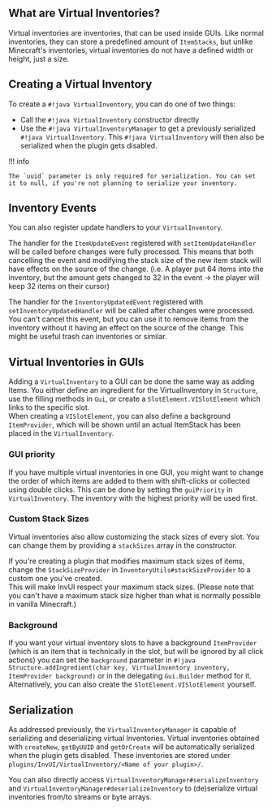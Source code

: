 ## What are Virtual Inventories?

Virtual inventories are inventories, that can be used inside GUIs.
Like normal inventories, they can store a predefined amount of `ItemStacks`, but unlike
Minecraft's inventories, virtual inventories do not have a defined width or height, just a size.

## Creating a Virtual Inventory

To create a `#!java VirtualInventory`, you can do one of two things:

* Call the `#!java VirtualInventory` constructor directly
* Use the `#!java VirtualInventoryManager` to get a previously serialized `#!java VirtualInventory`. This `#!java VirtualInventory` will then also be serialized when the plugin gets disabled.

!!! info

    The `uuid` parameter is only required for serialization. You can set it to null, if you're not planning to serialize your inventory.

## Inventory Events

You can also register update handlers to your `VirtualInventory`.

The handler for the `ItemUpdateEvent` registered with `setItemUpdateHandler` will be called before changes were fully processed.
This means that both cancelling the event and modifying the stack size of the new item stack
will have effects on the source of the change. (i.e. A player put 64 items into the inventory, but
the amount gets changed to 32 in the event -> the player will keep 32 items on their cursor)

The handler for the `InventoryUpdatedEvent` registered with `setInventoryUpdatedHandler` will be called after
changes were processed. You can't cancel this event, but you can use it to remove items from the inventory
without it having an effect on the source of the change. This might be useful trash can inventories or similar.

## Virtual Inventories in GUIs

Adding a `VirtualInventory` to a GUI can be done the same way as adding Items.
You either define an ingredient for the VirtualInventory in `Structure`, use the filling
methods in `Gui`, or create a `SlotElement.VISlotElement` which links to the specific slot.  
When creating a `VISlotElement`, you can also define a background `ItemProvider`, which will
be shown until an actual ItemStack has been placed in the `VirtualInventory`.

### GUI priority

If you have multiple virtual inventories in one GUI, you might want to change the order of
which items are added to them with shift-clicks or collected using double clicks.
This can be done by setting the `guiPriority` in `VirtualInventory`. The inventory with the highest priority will be used first.

### Custom Stack Sizes

Virtual inventories also allow customizing the stack sizes of every slot.
You can change them by providing a `stackSizes` array in the constructor.

If you're creating a plugin that modifies maximum stack sizes of items, change the
`StackSizeProvider` in `InventoryUtils#stackSizeProvider` to a custom one you've created.  
This will make InvUI respect your maximum stack sizes.
(Please note that you can't have a maximum stack size higher than what is normally possible in vanilla Minecraft.)

### Background

If you want your virtual inventory slots to have a background `ItemProvider` (which is an item that is technically
in the slot, but will be ignored by all click actions) you can set the `background` parameter in
`#!java Structure.addIngredient(char key, VirtualInventory inventory, ItemProvider background)` or in the delegating `Gui.Builder`
method for it.  
Alternatively, you can also create the `SlotElement.VISlotElement` yourself.

## Serialization

As addressed previously, the `VirtualInventoryManager` is capable of serializing and deserializing
virtual Inventories. Virtual inventories obtained with `createNew`, `getByUUID` and `getOrCreate`
will be automatically serialized when the plugin gets disabled. These inventories are stored under
`plugins/InvUI/VirtualInventory/<Name of your plugin>/`.

You can also directly access `VirtualInventoryManager#serializeInventory` and `VirtualInventoryManager#deserializeInventory`
to (de)serialize virtual inventories from/to streams or byte arrays.